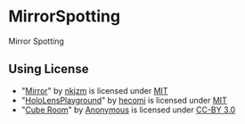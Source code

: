 # MirrorSpotting
Mirror Spotting

## Using License

- "[Mirror](https://github.com/nkjzm/Mirror)" by [nkjzm](https://github.com/nkjzm) is licensed under [MIT](https://github.com/nkjzm/Mirror/blob/master/LICENSE)
- "[HoloLensPlayground](https://github.com/hecomi/HoloLensPlayground)" by [hecomi](https://github.com/hecomi) is licensed under [MIT](https://github.com/hecomi/HoloLensPlayground/blob/master/LICENSE)
- "[Cube Room](https://poly.google.com/view/1fahMeqZOw_)" by [Anonymous](https://poly.google.com/user/f8cGQY15_-g)  is licensed under [CC-BY 3.0](https://creativecommons.org/licenses/by/3.0/legalcode)
